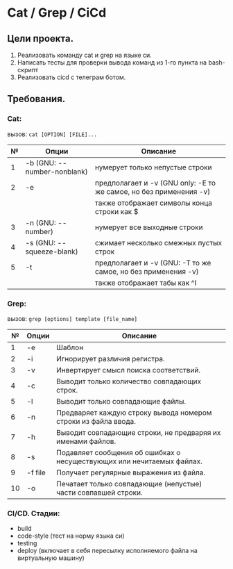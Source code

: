 # Cat / Grep / СiСd

## Цели проекта.

1. Реализовать команду cat и grep на языке си.
2. Написать тесты для проверки вывода команд из 1-го пункта на bash-скрипт
3. Реализовать cicd с телеграм ботом.

## Требования.

### Cat:

вызов: `cat [OPTION] [FILE]...`

| №  | Опции                           | Описание                                       |
|----|---------------------------------|------------------------------------------------|
| 1  | -b (GNU: --number-nonblank)    | нумерует только непустые строки               |
| 2  | -e                              | предполагает и -v (GNU only: -E то же самое, но без применения -v) |
|    |                                 | также отображает символы конца строки как $   |
| 3  | -n (GNU: --number)              | нумерует все выходные строки                  |
| 4  | -s (GNU: --squeeze-blank)       | сжимает несколько смежных пустых строк        |
| 5  | -t                              | предполагает и -v (GNU: -T то же самое, но без применения -v) |
|    |                                 | также отображает табы как ^I                  |

### Grep:

вызов: `grep [options] template [file_name]`

| №  | Опции   | Описание                                                     |
|----|---------|--------------------------------------------------------------|
| 1  | -e      | Шаблон                                                       |
| 2  | -i      | Игнорирует различия регистра.                                 |
| 3  | -v      | Инвертирует смысл поиска соответствий.                        |
| 4  | -c      | Выводит только количество совпадающих строк.                  |
| 5  | -l      | Выводит только совпадающие файлы.                             |
| 6  | -n      | Предваряет каждую строку вывода номером строки из файла ввода. |
| 7  | -h      | Выводит совпадающие строки, не предваряя их именами файлов.   |
| 8  | -s      | Подавляет сообщения об ошибках о несуществующих или нечитаемых файлах. |
| 9  | -f file | Получает регулярные выражения из файла.                       |
| 10 | -o      | Печатает только совпадающие (непустые) части совпавшей строки. |


### CI/CD. Стадии:

- build
- code-style (тест на норму языка си)
- testing
- deploy (включает в себя пересылку исполняемого файла на виртуальную машину)